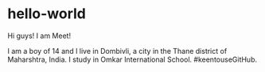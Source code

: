 # hello-world

Hi guys! I am Meet!

I am a boy of 14 and I live in Dombivli, a city in the Thane district of Maharshtra, India. I study in Omkar International School. #keentouseGitHub.
